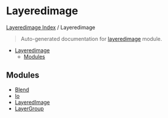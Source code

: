 # Layeredimage

[Layeredimage Index](../README.md#layeredimage-index) / Layeredimage

> Auto-generated documentation for [layeredimage](../../../layeredimage/__init__.py) module.

- [Layeredimage](#layeredimage)
  - [Modules](#modules)

## Modules

- [Blend](./blend.md)
- [Io](io/index.md)
- [LayeredImage](./layeredimage.md)
- [LayerGroup](./layergroup.md)